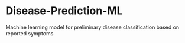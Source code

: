 # Disease-Prediction-ML
Machine learning model for preliminary disease classification based on reported symptoms
